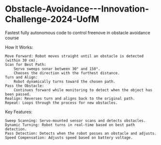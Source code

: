 # Obstacle-Avoidance---Innovation-Challenge-2024-UofM
Fastest fully autonomous code to control freenove in obstacle avoidance course 

How It Works:

    Move Forward: Robot moves straight until an obstacle is detected (within 30 cm).
    Scan for Best Path:
        Servo sweeps sonar between 30° and 150°.
        Chooses the direction with the furthest distance.
    Turn and Align:
        Robot dynamically turns toward the chosen path.
    Pass the Obstacle:
        Continues forward while monitoring to detect when the object has been passed.
    Realign: Reverses turn and aligns back to the original path.
    Repeat: Loops through the process for new obstacles.

Key Features:

    Sweep Scanning: Servo-mounted sensor scans and detects obstacles.
    Dynamic Turning: Robot turns in real-time based on best path detection.
    Pass Detection: Detects when the robot passes an obstacle and adjusts.
    Speed Compensation: Adjusts speed based on battery voltage.

